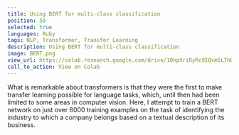 ```yaml
---
title: Using BERT for multi-class classification
position: 50
selected: true
languages: Ruby
tags: NLP, Transformer, Transfer Learning
description: Using BERT for multi-class classification
image: BERT.png
view_url: https://colab.research.google.com/drive/1OnpXriRyRc9IQvm5LThD0R1PBtpQc9zf#scrollTo=MYWzeGSY2xh3
call_to_action: View on Colab
---
```


What is remarkable about transformers is that they were the first to make transfer learning possible for language tasks, which, until then had been limited to some areas in computer vision. Here, I attempt to train a BERT network on just over 6000 training examples on the task of identifying the industry to which a company belongs based on a textual description of its business.